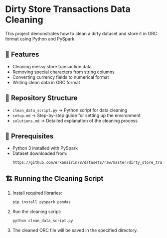 # Dirty Store Transactions Data Cleaning

This project demonstrates how to clean a dirty dataset and store it in ORC format using Python and PySpark.

## 🚀 Features
- Cleaning messy store transaction data
- Removing special characters from string columns
- Converting currency fields to numerical format
- Writing clean data in ORC format

## 📁 Repository Structure
- `clean_data_script.py` → Python script for data cleaning
- `setup.md` → Step-by-step guide for setting up the environment
- `solutions.md` → Detailed explanation of the cleaning process

## 🔧 Prerequisites
- Python 3 installed with PySpark
- Dataset downloaded from:
  ```
  https://github.com/erkansirin78/datasets/raw/master/dirty_store_transactions.csv
  ```

## 🏗️ Running the Cleaning Script
1. Install required libraries:
   ```bash
   pip install pyspark pandas
   ```

2. Run the cleaning script:
   ```bash
   python clean_data_script.py
   ```

3. The cleaned ORC file will be saved in the specified directory.

